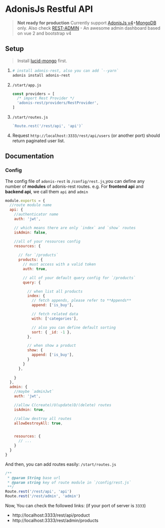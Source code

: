 # AdonisJs Restful API

> **Not ready for production**
  Currently support [AdonisJs v4](https://adonisjs.com/)+[MongoDB](https://github.com/duyluonglc/lucid-mongo) only.
  Also check [REST-ADMIN](https://github.com/wxs77577/rest-admin) - An awesome admin dashboard based on vue 2 and bootstrap v4

## Setup
> Install [lucid-mongo](https://github.com/duyluonglc/lucid-mongo) first.

1.  ```bash
    # install adonis-rest, also you can add `--yarn`
    adonis install adonis-rest
    ```
1. `/start/app.js`
    ```js
    const providers = [
      /* import Rest Provider */
      'adonis-rest/providers/RestProvider',
    ]
    ```

1. `/start/routes.js`
    ```js
    `Route.rest('/rest/api', 'api')`
    ```
1. Request `http://localhost:3333/rest/api/users` (or another port) should return paginated user list.

## Documentation 

### Config
The config file of `adonis-rest` is `/config/rest.js`,you can define any number of **modules** of adonis-rest routes. e.g. For **frontend api** and **backend api**, we call them `api` and `admin`
```js
module.exports = {
  //route module name
  api: {
    //authenticator name
    auth: 'jwt',

    // which means there are only `index` and `show` routes
    isAdmin: false,

    //all of your resources config
    resources: {
      
      // for `/products`
      products: {
        // must access with a valid token
        auth: true,

        // all of your default query config for `/products`
        query: {

          // when list all products
          index: {
            // fetch appends, please refer to **Appends**
            append: ['is_buy'],

            // fetch related data
            with: ['categories'],

            // also you can define default sorting
            sort: { _id: -1 },
          },

          // when show a product
          show: {
            append: ['is_buy'],
          }
        }
      },
      
    }
  },
  admin: {
    //maybe `adminJwt`
    auth: 'jwt',

    //allow C(create)/U(update)D/(delete) routes
    isAdmin: true,

    //allow destroy all routes
    allowDestroyAll: true,


    resources: {
      // ...
    }
  }
}
```

And then, you can add routes easily:
`/start/routes.js`
```js
/**
 * @param String base url
 * @param string key of route module in `/config/rest.js`
 **/
Route.rest('/rest/api', 'api')
Route.rest('/rest/admin', 'admin')
```
Now, You can check the followed links: (if your port of server is `3333`)

- http://localhost:3333/rest/api/product
- http://localhost:3333/rest/admin/products


